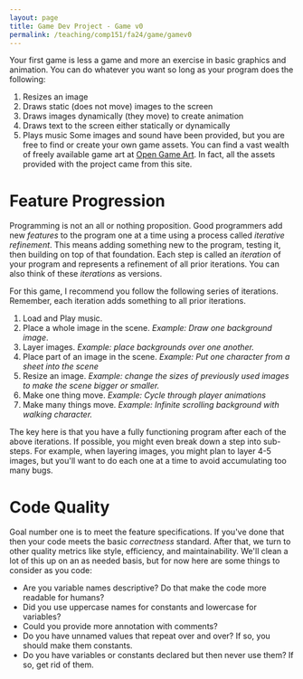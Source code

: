 ```yaml
---
layout: page
title: Game Dev Project - Game v0
permalink: /teaching/comp151/fa24/game/gamev0
---
```


Your first game is less a game and more an exercise in basic graphics and animation. You can do whatever you want so long as your program does the following:
  1. Resizes an image
  2. Draws static (does not move) images to the screen
  3. Draws images dynamically (they move) to create animation
  4. Draws text to the screen either statically or dynamically
  5. Plays music
Some images and sound have been provided, but you are free to find or create your own game assets.  You can find a vast wealth of freely available game art at [Open Game Art](https://opengameart.org). In fact, all the assets provided with the project came from this site.

# Feature Progression

Programming is not an all or nothing proposition. Good programmers add new *features* to the program one at a time using a process called *iterative refinement*.  This means adding something new to the program, testing it, then building on top of that foundation. Each step is called an *iteration* of your program and represents a refinement of all prior iterations. You can also think of these *iterations* as versions.

For this game, I recommend you follow the following series of iterations. Remember, each iteration adds something to all prior iterations.

  1. Load and Play music.
  2. Place a whole image in the scene. *Example: Draw one background image*.
  3. Layer images. *Example: place backgrounds over one another.*
  4. Place part of an image in the scene. *Example: Put one character from a sheet into the scene*
  5. Resize an image. *Example: change the sizes of previously used images to make the scene bigger or smaller.*
  6. Make one thing move. *Example: Cycle through player animations*
  7. Make many things move. *Example: Infinite scrolling background with walking character.*

The key here is that you have a fully functioning program after each of the above iterations. If possible, you might even break down a step into sub-steps. For example, when layering images, you might plan to layer 4-5 images, but you'll want to do each one at a time to avoid accumulating too many bugs.

# Code Quality

Goal number one is to meet the feature specifications. If you've done that then your code meets the basic *correctness* standard. After that, we turn to other quality metrics like style, efficiency, and maintainability.  We'll clean a lot of this up on an as needed basis, but for now here are some things to consider as you code:
  * Are you variable names descriptive? Do that make the code more readable for humans?
  * Did you use uppercase names for constants and lowercase for variables?
  * Could you provide more annotation with comments?
  * Do you have unnamed values that repeat over and over? If so, you should make them constants.
  * Do you have variables or constants declared but then never use them? If so, get rid of them.
